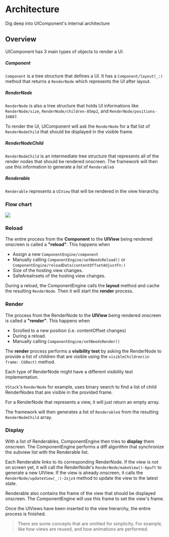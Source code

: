 # Architecture

Dig deep into UIComponent's internal architecture

## Overview

UIComponent has 3 main types of objects to render a UI.

##### Component

``Component`` is a tree structure that defines a UI. It has a ``Component/layout(_:)`` method that returns a ``RenderNode`` which represents the UI after layout.

##### RenderNode

``RenderNode`` is also a tree structure that holds UI informations like ``RenderNode/size``, ``RenderNode/children-85mp2``, and ``RenderNode/positions-34087``.

To render the UI, UIComponent will ask the `RenderNode` for a flat list of ``RenderNodeChild`` that should be displayed in the visible frame. 


##### RenderNodeChild
    
``RenderNodeChild`` is an intermediate tree structure that represents all of the render nodes that should be rendered onscreen. The framework will then use this information to generate a list of ``Renderable``s

##### Renderable

``Renderable`` represents a `UIView` that will be rendered in the view hierarchy.

### Flow chart
![](Architecture)

### Reload

The entire process from the **Component** to the **UIView** being rendered onscreen is called a **"reload"**. This happens when 
* Assign a new ``ComponentEngine/component``  
* Manually calling ``ComponentEngine/setNeedsReload()`` or ``ComponentEngine/reloadData(contentOffsetAdjustFn:)``
* Size of the hosting view changes.
* SafeAreaInsets of the hosting view changes.

During a reload, the ComponentEngine calls the **layout** method and cache the resulting ``RenderNode``. Then it will start the **render** process.

### Render

The process from the RenderNode to the **UIView** being rendered onscreen is called a **"render"**. This happens when
* Scrolled to a new position (i.e. contentOffset changes)
* During a reload.
* Manually calling ``ComponentEngine/setNeedsRender()``

The **render** process performs a **visibility test** by asking the RenderNode to provide a list of children that are visible using the `visibleChildren(in frame: CGRect)` method.

Each type of RenderNode might have a different visibility test implementation. 

``VStack``'s `RenderNode` for example, uses binary search to find a list of child RenderNodes that are visible in the provided frame.

For a RenderNode that represents a view, it will just return an empty array.

The framework will then generates a list of ``Renderable``s from the resulting ``RenderNodeChild`` array.

### Display

With a list of Renderables, ComponentEngine then tries to **display** them onscreen. The ComponentEngine performs a diff algorithm that synchronize the subview list with the Renderable list. 

Each Renderable links to its corresponding RenderNode. If the view is not on screen yet, it will call the RenderNode's ``RenderNode/makeView()-6puft`` to generate a new UIView. If the view is already onscreen, it calls the ``RenderNode/updateView(_:)-2xjz4`` method to update the view to the latest state. 

Renderable also contains the frame of the view that should be displayed onscreen. The ComponentEngine will use this frame to set the view's frame.

Once the UIViews have been inserted to the view hierarchy, the entire process is finished.

> There are some concepts that are omitted for simplicity. For example, like how views are reused, and how animations are performed.
